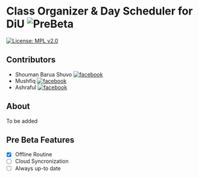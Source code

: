 # Class Organizer & Day Scheduler for DiU ![PreBeta](https://img.shields.io/badge/v1.0-Alpha-blue?style=for-the-badge&logo=github)
[![License: MPL v2.0](
https://img.shields.io/badge/License-MPL%202.0-green)](https://github.com/cpcincubator/class-planner/)

## Contributors
- Shouman Barua Shuvo [![facebook](https://img.shields.io/badge/follow-facebook-red?style=social&logo=facebook)](https://fb.com/smnshuvo)
- Mushfiq [![facebook](https://img.shields.io/badge/follow-facebook-red?style=social&logo=facebook)](https://fb.com/smnshuvo)
- Ashraful [![facebook](https://img.shields.io/badge/follow-facebook-red?style=social&logo=facebook)](https://fb.com/smnshuvo)

## About 
To be added
## Pre Beta Features
- [x] Offline Routine
- [ ] Cloud Syncronization
- [ ] Always up-to date
